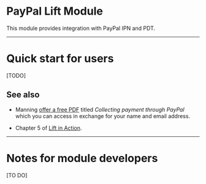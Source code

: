 PayPal Lift Module
==================

This module provides integration with PayPal IPN and PDT.

----


Quick start for users
=====================

[TODO]

See also
--------

* Manning [offer a free PDF](http://www.manning.com/free/excerpt_perrett_a.html) titled _Collecting payment through PayPal_ which you can access in exchange for your name and email address.

* Chapter 5 of [Lift in Action](http://www.manning.com/perrett/).

----

Notes for module developers
===========================

[TO DO]





